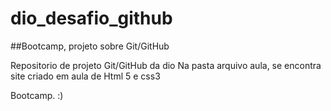 # dio_desafio_github
##Bootcamp, projeto sobre Git/GitHub

Repositorio de projeto Git/GitHub da dio
Na pasta arquivo aula, se encontra site criado em aula de Html 5 e css3

Bootcamp. :)

